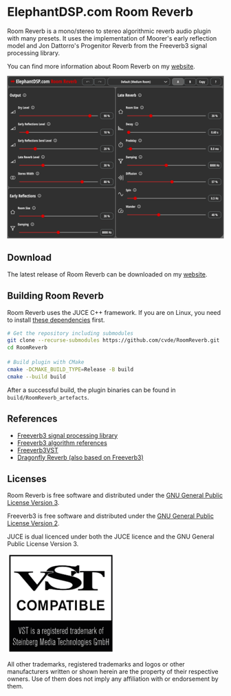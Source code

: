 # ElephantDSP.com Room Reverb

Room Reverb is a mono/stereo to stereo algorithmic reverb audio plugin with many presets. It uses the implementation of Moorer's early reflection model and Jon Dattorro's Progenitor Reverb from the Freeverb3 signal processing library.

You can find more information about Room Reverb on my [website](https://www.elephantdsp.com/products/room-reverb/).

![Room Reverb screenshot](Assets/room-reverb-screenshot.png)

## Download
The latest release of Room Reverb can be downloaded on my [website](https://www.elephantdsp.com/products/room-reverb/).

## Building Room Reverb

Room Reverb uses the JUCE C++ framework. If you are on Linux, you need to install [these dependencies](https://github.com/juce-framework/JUCE/blob/master/docs/Linux%20Dependencies.md) first.
```bash
# Get the repository including submodules
git clone --recurse-submodules https://github.com/cvde/RoomReverb.git
cd RoomReverb

# Build plugin with CMake
cmake -DCMAKE_BUILD_TYPE=Release -B build
cmake --build build
```
After a successful build, the plugin binaries can be found in `build/RoomReverb_artefacts`.

## References
- [Freeverb3 signal processing library](https://www.nongnu.org/freeverb3/)
- [Freeverb3 algorithm references](https://freeverb3vst.osdn.jp/ref.shtml)
- [Freeverb3VST](https://freeverb3vst.osdn.jp/)
- [Dragonfly Reverb (also based on Freeverb3)](https://github.com/michaelwillis/dragonfly-reverb)

## Licenses
Room Reverb is free software and distributed under the [GNU General Public License Version 3](LICENSE).

Freeverb3 is free software and distributed under the [GNU General Public License Version 2](Freeverb3/COPYING).

JUCE is dual licenced under both the JUCE licence and the GNU General Public License Version 3.

<img src="Assets/VST_Compatible_Logo_Steinberg_with_TM_negative.svg" alt="Steinberg VST compatible logo" width="250" height="232"/>

All other trademarks, registered trademarks and logos or other manufacturers written or shown herein are the property of their respective owners. Use of them does not imply any affiliation with or endorsement by them.

